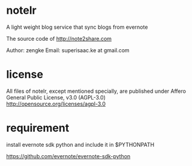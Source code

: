 notelr
======

A light weight blog service that sync blogs from evernote

The source code of http://note2share.com

Author: zengke 
Email: superisaac.ke at gmail.com

license
======

All files of notelr, except mentioned specially, are published under
Affero General Public License, v3.0 (AGPL-3.0)
http://opensource.org/licenses/agpl-3.0

requirement
======

install evernote sdk python and include it in $PYTHONPATH

https://github.com/evernote/evernote-sdk-python



